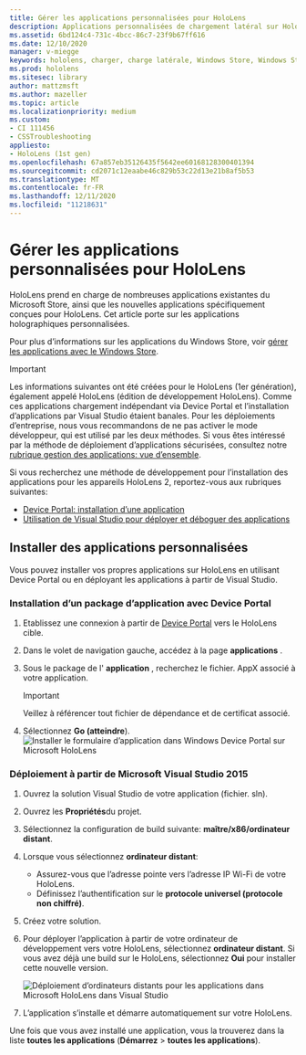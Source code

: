 ```yaml
---
title: Gérer les applications personnalisées pour HoloLens
description: Applications personnalisées de chargement latéral sur HoloLens. En savoir plus sur l’installation et la désinstallation des applications holographiques.
ms.assetid: 6bd124c4-731c-4bcc-86c7-23f9b67ff616
ms.date: 12/10/2020
manager: v-miegge
keywords: hololens, charger, charge latérale, Windows Store, Windows Store, UWP, application, installer
ms.prod: hololens
ms.sitesec: library
author: mattzmsft
ms.author: mazeller
ms.topic: article
ms.localizationpriority: medium
ms.custom:
- CI 111456
- CSSTroubleshooting
appliesto:
- HoloLens (1st gen)
ms.openlocfilehash: 67a857eb35126435f5642ee60168128300401394
ms.sourcegitcommit: cd2071c12eaabe46c829b53c22d13e21b8af5b53
ms.translationtype: MT
ms.contentlocale: fr-FR
ms.lasthandoff: 12/11/2020
ms.locfileid: "11218631"
---
```

# Gérer les applications personnalisées pour HoloLens

HoloLens prend en charge de nombreuses applications existantes du Microsoft Store, ainsi que les nouvelles applications spécifiquement conçues pour HoloLens. Cet article porte sur les applications holographiques personnalisées.  

Pour plus d’informations sur les applications du Windows Store, voir [gérer les applications avec le Windows Store](holographic-store-apps.md).

> [!IMPORTANT]
> Les informations suivantes ont été créées pour le HoloLens (1er génération), également appelé HoloLens (édition de développement HoloLens). Comme ces applications chargement indépendant via Device Portal et l’installation d’applications par Visual Studio étaient banales. Pour les déploiements d’entreprise, nous vous recommandons de ne pas activer le mode développeur, qui est utilisé par les deux méthodes. Si vous êtes intéressé par la méthode de déploiement d’applications sécurisées, consultez notre [rubrique gestion des applications: vue d’ensemble](app-deploy-overview.md).
>
> Si vous recherchez une méthode de développement pour l’installation des applications pour les appareils HoloLens 2, reportez-vous aux rubriques suivantes:
> - [Device Portal: installation d’une application](https://docs.microsoft.com/windows/mixed-reality/develop/platform-capabilities-and-apis/using-the-windows-device-portal#installing-an-app)
> - [Utilisation de Visual Studio pour déployer et déboguer des applications](https://docs.microsoft.com/windows/mixed-reality/develop/platform-capabilities-and-apis/using-visual-studio)

## Installer des applications personnalisées

Vous pouvez installer vos propres applications sur HoloLens en utilisant Device Portal ou en déployant les applications à partir de Visual Studio.

### Installation d’un package d’application avec Device Portal

1. Etablissez une connexion à partir de [Device Portal](https://docs.microsoft.com/windows/mixed-reality/using-the-windows-device-portal) vers le HoloLens cible.
1. Dans le volet de navigation gauche, accédez à la page **applications** .
1. Sous le package de l' **application** , recherchez le fichier. AppX associé à votre application.
   > [!IMPORTANT]
   > Veillez à référencer tout fichier de dépendance et de certificat associé.

1. Sélectionnez **Go (atteindre**).
   ![Installer le formulaire d’application dans Windows Device Portal sur Microsoft HoloLens](images/deviceportal-appmanager.jpg)

### Déploiement à partir de Microsoft Visual Studio 2015

1. Ouvrez la solution Visual Studio de votre application (fichier. sln).
1. Ouvrez les **Propriétés**du projet.
1. Sélectionnez la configuration de build suivante: **maître/x86/ordinateur distant**.
1. Lorsque vous sélectionnez **ordinateur distant**:
   - Assurez-vous que l’adresse pointe vers l’adresse IP Wi-Fi de votre HoloLens.
   - Définissez l’authentification sur le **protocole universel (protocole non chiffré)**.
1. Créez votre solution.
1. Pour déployer l’application à partir de votre ordinateur de développement vers votre HoloLens, sélectionnez **ordinateur distant**. Si vous avez déjà une build sur le HoloLens, sélectionnez **Oui** pour installer cette nouvelle version.  

   ![Déploiement d’ordinateurs distants pour les applications dans Microsoft HoloLens dans Visual Studio](images/vs2015-remotedeployment.jpg)  
1. L’application s’installe et démarre automatiquement sur votre HoloLens.

Une fois que vous avez installé une application, vous la trouverez dans la liste **toutes les applications** (**Démarrez**  >  **toutes les applications**).
